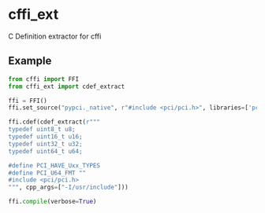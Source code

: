 # cffi\_ext

C Definition extractor for cffi

## Example

```python
from cffi import FFI
from cffi_ext import cdef_extract

ffi = FFI()
ffi.set_source("pypci._native", r"#include <pci/pci.h>", libraries=['pci'])

ffi.cdef(cdef_extract(r"""
typedef uint8_t u8;
typedef uint16_t u16;
typedef uint32_t u32;
typedef uint64_t u64;

#define PCI_HAVE_Uxx_TYPES
#define PCI_U64_FMT ""
#include <pci/pci.h>
""", cpp_args=["-I/usr/include"]))

ffi.compile(verbose=True)
```
